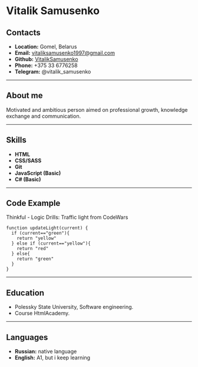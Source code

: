 # Vitalik Samusenko
## Contacts
* **Location:** Gomel, Belarus
* **Email:** vitaliksamusenko1997@gmail.com
* **Github:** [VitalikSamusenko](https://github.com/VitalikSamusenko/ "Ссылка на гит")
* **Phone:** +375 33 6776258
* **Telegram:** @vitalik_samusenko
---
## About me
Motivated and ambitious person aimed on professional growth, knowledge exchange and communication.

---
## Skills
* **HTML**
* **CSS/SASS**
* **Git**
* **JavaScript (Basic)**
* **C# (Basic)**
---
## Code Example
Thinkful - Logic Drills: Traffic light from CodeWars
```
function updateLight(current) {
  if (current=="green"){
    return "yellow"
  } else if (current=="yellow"){
    return "red"
  } else{
    return "green"
  }
}
```
---
## Education
* Polessky State University, Software engineering.
* Course HtmlAcademy.
---
## Languages
* **Russian:** native language
* **English:** A1, but i keep learning

